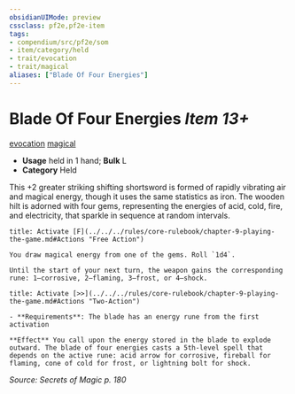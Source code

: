 ```yaml
---
obsidianUIMode: preview
cssclass: pf2e,pf2e-item
tags:
- compendium/src/pf2e/som
- item/category/held
- trait/evocation
- trait/magical
aliases: ["Blade Of Four Energies"]
---
```

# Blade Of Four Energies *Item 13+*  
[evocation](../../../rules/traits/evocation.md)  [magical](../../../rules/traits/magical.md)  

- **Usage** held in 1 hand; **Bulk** L
- **Category** Held

This +2 greater striking shifting shortsword is formed of rapidly vibrating air and magical energy, though it uses the same statistics as iron. The wooden hilt is adorned with four gems, representing the energies of acid, cold, fire, and electricity, that sparkle in sequence at random intervals.

```ad-embed-ability
title: Activate [F](../../../rules/core-rulebook/chapter-9-playing-the-game.md#Actions "Free Action")

You draw magical energy from one of the gems. Roll `1d4`.

Until the start of your next turn, the weapon gains the corresponding rune: 1—corrosive, 2—flaming, 3—frost, or 4—shock.
```

```ad-embed-ability
title: Activate [>>](../../../rules/core-rulebook/chapter-9-playing-the-game.md#Actions "Two-Action")

- **Requirements**: The blade has an energy rune from the first activation

**Effect** You call upon the energy stored in the blade to explode outward. The blade of four energies casts a 5th-level spell that depends on the active rune: acid arrow for corrosive, fireball for flaming, cone of cold for frost, or lightning bolt for shock.
```

*Source: Secrets of Magic p. 180*
